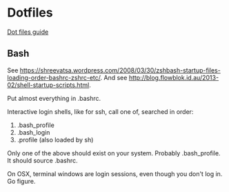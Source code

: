 # Dotfiles

[Dot files guide](https://dotfiles.github.io/)

## Bash

See <https://shreevatsa.wordpress.com/2008/03/30/zshbash-startup-files-loading-order-bashrc-zshrc-etc/>.
And see <http://blog.flowblok.id.au/2013-02/shell-startup-scripts.html>.

Put almost everything in .bashrc.

Interactive login shells, like for ssh, call one of, searched in order:

1. .bash_profile
1. .bash_login
1. .profile (also loaded by sh)

Only one of the above should exist on your system.
Probably .bash_profile.
It should source .bashrc.

On OSX, terminal windows are login sessions, even though you don't log in.
Go figure.
